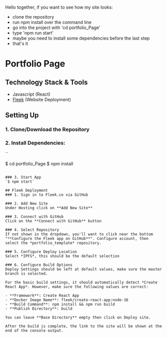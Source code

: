 Hello together, if you want to see how my site looks:

- clone the repository
- run npm install over the command line
- go into the project with 'cd portfolio_Page'
- type 'npm run start'
- maybe you need to install some dependencies before the last step
- that's it


# Portfolio Page

## Technology Stack & Tools

- Javascript (React)
- [Fleek](https://fleek.co/) (Website Deployment)

## Setting Up
### 1. Clone/Download the Repository

### 2. Install Dependencies:
``

$ cd portfolio_Page
$ npm install 
```

### 3. Start App
`$ npm start`

## Fleek Deployment
### 1. Sign in to Fleek.co via GitHub

### 2. Add New Site
Under Hosting click on **Add New Site**

### 3. Connect with GitHub
Click on the **Connect with GitHub** button

### 4. Select Repository
If not shown in the dropdown, you'll want to click near the bottom "**Configure the Fleek app on GitHub**". Configure account, then select the *portfolio_template* repository.

### 5. Configure Deploy Location
Select *IPFS*, this should be the default selection

### 6. Configure Build Options
Deploy Settings should be left at default values, make sure the master branch is selected.

For the basic build settings, it should automatically detect *Create React App*. However, make sure the following values are correct:

- **Framework**: Create React App
- **Docker Image Name**: fleek/create-react-app:node-16
- **Build Command**: npm install && npm run build
- **Publish Directory**: build

You can leave **Base Directory** empty then click on Deploy site.

After the build is complete, the link to the site will be shown at the end of the console output.
